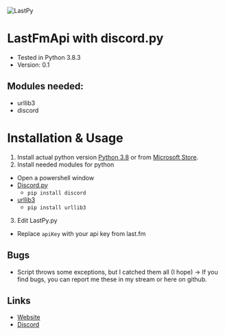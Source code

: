 ![LastPy](https://cdn.discordapp.com/attachments/902597633003098112/908455346975150130/New_Project_-_2021-11-11T213645.673.png)
# LastFmApi with discord.py

- Tested in Python 3.8.3
- Version: 0.1

## Modules needed:
- urllib3
- discord

# Installation & Usage
1. Install actual python version [Python 3.8](https://www.python.org/downloads/) or from [Microsoft Store](https://www.microsoft.com/de-de/p/python-38/9mssztt1n39l).
2. Install needed modules for python
- Open a powershell window
- [Discord.py](https://pypi.org/project/discord/)
  - `pip install discord`
- [urllib3](https://pypi.org/project/urllib3/)
  - `pip install urllib3`
3. Edit LastPy.py
- Replace `apiKey` with your api key from last.fm

## Bugs
- Script throws some exceptions, but I catched them all (I hope)
-> If you find bugs, you can report me these in my stream or here on github.

## Links
- [Website](https://tori.website)
- [Discord](https://discord.com/users/482117898500964353)
